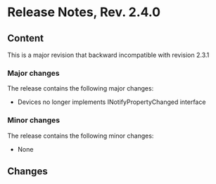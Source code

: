 # Release Notes, Rev. 2.4.0

## Content

This is a major revision that backward incompatible with revision 2.3.1

### Major changes

The release contains the following major changes:

* Devices no longer implements INotifyPropertyChanged interface

### Minor changes

The release contains the following minor changes:

* None

## Changes

